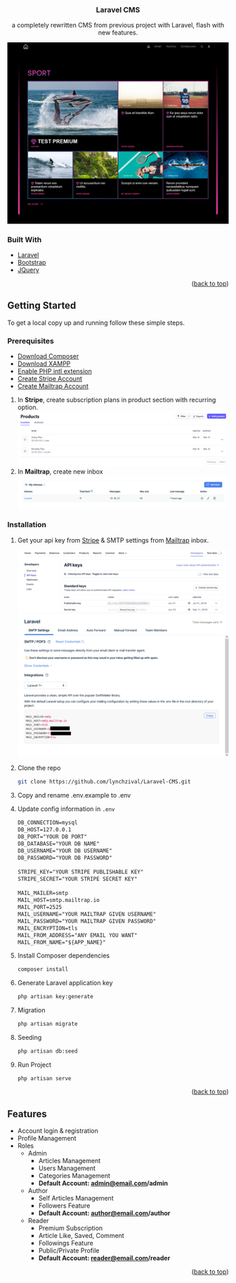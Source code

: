 <div id="top"></div>

<h3 align="center">Laravel CMS</h3>

  <p align="center">
    a completely rewritten CMS from previous project with Laravel, flash with new features.
  </p>
  
  ![homepage_screenshot](https://raw.githubusercontent.com/lynchzival/Laravel-CMS/48ff2e371464b7765772ca5e565fde238b57a00b/screenshot/Screenshot%202022-04-11%20at%2010-31-38%20Home.png)
</div>

### Built With

* [Laravel](https://laravel.com)
* [Bootstrap](https://getbootstrap.com)
* [JQuery](https://jquery.com)

<p align="right">(<a href="#top">back to top</a>)</p>



<!-- GETTING STARTED -->
## Getting Started

To get a local copy up and running follow these simple steps.

### Prerequisites

* [Download Composer](https://getcomposer.org/download/)
* [Download XAMPP](https://www.apachefriends.org/index.html)
* [Enable PHP intl extension](https://www.php.net/manual/en/book.intl.php)
* [Create Stripe Account](https://stripe.com/)
* [Create Mailtrap Account](https://mailtrap.io/)

1. In **Stripe**, create subscription plans in product section with recurring option.
  ![stripe_screenshot](https://raw.githubusercontent.com/lynchzival/Laravel-CMS/main/screenshot/Screenshot%202022-04-11%20at%2015-37-00%20Products%20%E2%80%93%20New%20Business%20%E2%80%93%20Stripe%20Test.png)
2. In **Mailtrap**, create new inbox
  ![mailtrap_screenshot](https://raw.githubusercontent.com/lynchzival/Laravel-CMS/main/screenshot/Screenshot%202022-04-11%20at%2015-42-33%20Mailtrap%20-%20Safe%20Email%20Testing.png)

### Installation

1. Get your api key from [Stripe](https://dashboard.stripe.com/test/apikeys) & SMTP settings from [Mailtrap](https://mailtrap.io/inboxes) inbox.
   
   ![stripe_api](https://raw.githubusercontent.com/lynchzival/Laravel-CMS/main/screenshot/6050469652bc9a2aa6ea39ef25bd4980a723ad2a.png)
   ![mailtrap_api](https://raw.githubusercontent.com/lynchzival/Laravel-CMS/main/screenshot/Screenshot%202022-04-11%20at%2019-44-52%20Mailtrap%20-%20Safe%20Email%20Testing.png)
2. Clone the repo
   ```sh
   git clone https://github.com/lynchzival/Laravel-CMS.git
   ```
3. Copy and rename .env.example to .env
4. Update config information in `.env`
   ```env   
   DB_CONNECTION=mysql
   DB_HOST=127.0.0.1
   DB_PORT="YOUR DB PORT"
   DB_DATABASE="YOUR DB NAME"
   DB_USERNAME="YOUR DB USERNAME"
   DB_PASSWORD="YOUR DB PASSWORD"
   
   STRIPE_KEY="YOUR STRIPE PUBLISHABLE KEY"
   STRIPE_SECRET="YOUR STRIPE SECRET KEY"
   
   MAIL_MAILER=smtp
   MAIL_HOST=smtp.mailtrap.io
   MAIL_PORT=2525
   MAIL_USERNAME="YOUR MAILTRAP GIVEN USERNAME"
   MAIL_PASSWORD="YOUR MAILTRAP GIVEN PASSWORD"
   MAIL_ENCRYPTION=tls
   MAIL_FROM_ADDRESS="ANY EMAIL YOU WANT"
   MAIL_FROM_NAME="${APP_NAME}"
   ```
5. Install Composer dependencies
   ```sh
   composer install
   ```
6. Generate Laravel application key
   ```sh
   php artisan key:generate
   ```
7. Migration
   ```sh
   php artisan migrate
   ```
8. Seeding
   ```sh
   php artisan db:seed
   ```
10. Run Project
       ```sh
       php artisan serve
       ```

<p align="right">(<a href="#top">back to top</a>)</p>

<!-- FEATURES -->
## Features

- Account login & registration
- Profile Management
- Roles
  - Admin
    - Articles Management
    - Users Management
    - Categories Management
    - **Default Account: admin@email.com/admin**
  - Author
    - Self Articles Management
    - Followers Feature
    - **Default Account: author@email.com/author**
  - Reader
    - Premium Subscription
    - Article Like, Saved, Comment
    - Followings Feature
    - Public/Private Profile
    - **Default Account: reader@email.com/reader**

<p align="right">(<a href="#top">back to top</a>)</p>
